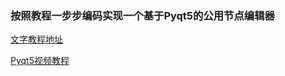 ### 按照教程一步步编码实现一个基于Pyqt5的公用节点编辑器

[文字教程地址](https://blog.csdn.net/mahuatengmmp/article/details/118072957)

[Pyqt5视频教程](https://www.bilibili.com/video/BV1tV41167k1)